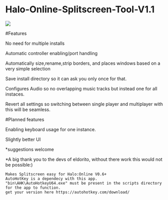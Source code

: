 # Halo-Online-Splitscreen-Tool-V1.1
<img src="https://i.imgur.com/QpEYrRo.png"/>

#Features

No need for multiple installs

Automatic controller enabling/port handling

Automatically size,rename,strip borders, and places windows based on a very simple selection

Save install directory so it can ask you only once for that.

Configures Audio so no overlapping music tracks but instead one for all instaces.

Revert all settings so switching between single player and multiplayer with this will be seamless.

#Planned features

Enabling keyboard usage for one instance.

Slightly better UI

*suggestions welcome

*A big thank you to the devs of eldorito, without there work this would not be possible:)

	Makes Splitscreen easy for Halo:Online V0.6+
	AutoHotKey is a dependecy with this app.
	"bin\AHK\AutoHotkeyU64.exe" must be present in the scripts directory for the app to function.
	get your version here https://autohotkey.com/download/
